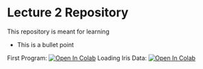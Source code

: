 # Lecture 2 Repository
This repository is meant for learning
- This is a bullet point

First Program:
[![Open In Colab](https://colab.research.google.com/assets/colab-badge.svg)](https://colab.research.google.com/github/superpi2/Pi_CS_Lab/blob/master/firstProject.ipynb)
Loading Iris Data:
[![Open In Colab](https://colab.research.google.com/assets/colab-badge.svg)](https://colab.research.google.com/github/superpi2/Pi_CS_Lab/blob/master/LoadingData.ipynb)
